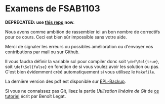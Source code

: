 Examens de FSAB1103
===================

**DEPRECATED: use [this repo](https://github.com/Gp2mv3/Syntheses) now.**

Nous avons comme ambition de rassembler ici un bon nombre de correctifs
pour ce cours.
Ceci est bien sûr impossible sans votre aide.

Merci de signaler les erreurs ou possibles amélioration
ou d'envoyer vos contributions
par mail ou sur Github.

Il vous faudra définir la variable sol pour compiler donc soit
`\def\Sol{true}`, soit `\def\Sol{false}` en fonction de si vous voulez
avoir les solution ou pas.
C'est bien évidemment créé automatiquement si vous utilisez le `Makefile`.

La dernière version des pdf est disponible sur
[EPL-Backup](https://www.dropbox.com/sh/5a1dfg8e17bbgkw/bgVWq1icjf).

Si vous ne connaissez pas Git,
lisez la partie *Utilisation linéaire de Git* de
[ce tutoriel](http://sites.uclouvain.be/SystInfo/notes/Outils/html/git.html)
écrit par Benoît Legat.
